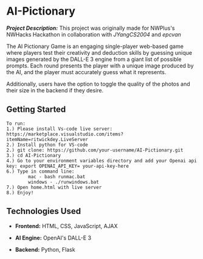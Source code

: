 # AI-Pictionary

***Project Description:***
 This project was originally made for NWPlus's NWHacks Hackathon in collaboration with *JYangCS2004* and *epcvan*

 The AI Pictionary Game is an engaging single-player web-based game where players test their creativity and deduction skills by guessing unique images generated by the DALL-E 3 engine from a giant list of possible prompts. Each round presents the player with a unique image produced by the AI, and the player must accurately guess what it represents.

 Additionally, users have the option to toggle the quality of the photos and their size in the backend if they desire.

## Getting Started

    To run:
    1.) Please install Vs-code live server: https://marketplace.visualstudio.com/items?itemName=ritwickdey.LiveServer    
    2.) Install python for VS-code
    2.) git clone: https://github.com/your-username/AI-Pictionary.git
    3.) cd AI-Pictionary
    4.) Go to your environment variables directory and add your Openai api key: export OPENAI_API_KEY= your-api-key-here
    6.) Type in command line: 
            mac - bash runmac.bat
            windows - ./runwindows.bat
    7.) Open home.html with live server
    8.) Enjoy!

## Technologies Used

- **Frontend:** HTML, CSS, JavaScript, AJAX
  
- **AI Engine:** OpenAI's DALL-E 3
  
- **Backend:** Python, Flask
  
